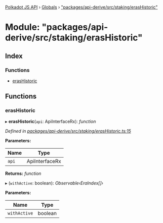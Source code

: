 [Polkadot JS API](../README.md) › [Globals](../globals.md) › ["packages/api-derive/src/staking/erasHistoric"](_packages_api_derive_src_staking_erashistoric_.md)

# Module: "packages/api-derive/src/staking/erasHistoric"

## Index

### Functions

* [erasHistoric](_packages_api_derive_src_staking_erashistoric_.md#erashistoric)

## Functions

###  erasHistoric

▸ **erasHistoric**(`api`: ApiInterfaceRx): *function*

*Defined in [packages/api-derive/src/staking/erasHistoric.ts:15](https://github.com/polkadot-js/api/blob/9d1af1eae/packages/api-derive/src/staking/erasHistoric.ts#L15)*

**Parameters:**

Name | Type |
------ | ------ |
`api` | ApiInterfaceRx |

**Returns:** *function*

▸ (`withActive`: boolean): *Observable‹EraIndex[]›*

**Parameters:**

Name | Type |
------ | ------ |
`withActive` | boolean |
